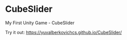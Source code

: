 # CubeSlider
My First Unity Game - CubeSlider

Try it out:
https://yuvalberkovichcs.github.io/CubeSlider/
